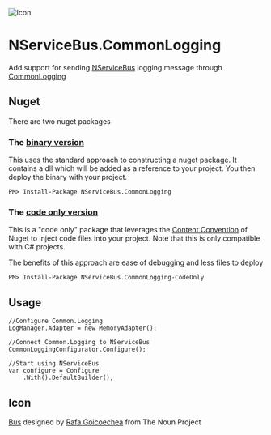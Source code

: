 ![Icon](https://raw.github.com/SimonCropp/NServiceBus.CommonLogging/master/Icons/package_icon.png)

NServiceBus.CommonLogging
=========================

Add support for sending [NServiceBus](http://particular.net/NServiceBus) logging message through [CommonLogging](https://github.com/net-commons/common-logging)

## Nuget

There are two nuget packages

### The [binary version](http://nuget.org/packages/NServiceBus.CommonLogging/)

This uses the standard approach to constructing a nuget package. It contains a dll which will be added as a reference to your project. You then deploy the binary with your project.

    PM> Install-Package NServiceBus.CommonLogging

### The [code only version](http://nuget.org/packages/NServiceBus.CommonLogging-CodeOnly/)

This is a "code only" package that leverages the [Content Convention](http://docs.nuget.org/docs/creating-packages/creating-and-publishing-a-package#From_a_convention_based_working_directory) of Nuget to inject code files into your project. Note that this is only compatible with C# projects. 

The benefits of this approach are ease of debugging and less files to deploy

    PM> Install-Package NServiceBus.CommonLogging-CodeOnly

## Usage 

	//Configure Common.Logging
    LogManager.Adapter = new MemoryAdapter();

	//Connect Common.Logging to NServiceBus
    CommonLoggingConfigurator.Configure();

	//Start using NServiceBus     
    var configure = Configure
        .With().DefaultBuilder();

## Icon

<a href="http://thenounproject.com/noun/bus/#icon-No16553" target="_blank">Bus</a> designed by <a href="http://thenounproject.com/rafa.goicoechea" target="_blank">Rafa Goicoechea</a> from The Noun Project